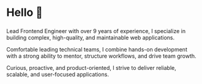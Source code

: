 ###

<h1>Hello 👋</h1>

###

<p>Lead Frontend Engineer with over 9 years of experience, I specialize in building complex, high-quality, and maintainable web applications.</p>
<p>Comfortable leading technical teams, I combine hands-on development with a strong ability to mentor, structure workflows, and drive team growth.</p>
<p>Curious, proactive, and product-oriented, I strive to deliver reliable, scalable, and user-focused applications.</p>



